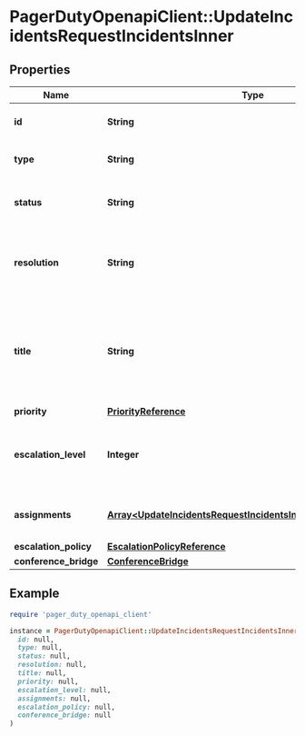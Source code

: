 # PagerDutyOpenapiClient::UpdateIncidentsRequestIncidentsInner

## Properties

| Name | Type | Description | Notes |
| ---- | ---- | ----------- | ----- |
| **id** | **String** | The id of the incident to update. |  |
| **type** | **String** | The incident type. |  |
| **status** | **String** | The new status of the incident. | [optional] |
| **resolution** | **String** | The resolution for this incident if status is set to resolved. | [optional] |
| **title** | **String** | A succinct description of the nature, symptoms, cause, or effect of the incident. | [optional] |
| **priority** | [**PriorityReference**](PriorityReference.md) |  | [optional] |
| **escalation_level** | **Integer** | Escalate the incident to this level in the escalation policy. | [optional] |
| **assignments** | [**Array&lt;UpdateIncidentsRequestIncidentsInnerAssignmentsInner&gt;**](UpdateIncidentsRequestIncidentsInnerAssignmentsInner.md) | Assign the incident to these assignees. | [optional] |
| **escalation_policy** | [**EscalationPolicyReference**](EscalationPolicyReference.md) |  | [optional] |
| **conference_bridge** | [**ConferenceBridge**](ConferenceBridge.md) |  | [optional] |

## Example

```ruby
require 'pager_duty_openapi_client'

instance = PagerDutyOpenapiClient::UpdateIncidentsRequestIncidentsInner.new(
  id: null,
  type: null,
  status: null,
  resolution: null,
  title: null,
  priority: null,
  escalation_level: null,
  assignments: null,
  escalation_policy: null,
  conference_bridge: null
)
```

